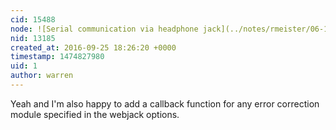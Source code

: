 ```yaml
---
cid: 15488
node: ![Serial communication via headphone jack](../notes/rmeister/06-10-2016/serial-communication-via-headphone-jack)
nid: 13185
created_at: 2016-09-25 18:26:20 +0000
timestamp: 1474827980
uid: 1
author: warren
---
```


Yeah and I'm also happy to add a callback function for any error correction module specified in the webjack options. 
